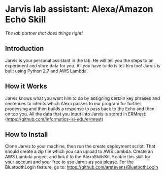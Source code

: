 # Jarvis lab assistant: Alexa/Amazon Echo Skill

_The lab partner that does things right!_

## Introduction
Jarvis is your personal assistant in the lab. He will tell you the steps to an experiment and store data for you. All you have to do is tell him too! Jarvis is built using Python 2.7 and AWS Lambda.

## How it Works
Jarvis knows what you want him to do by assigning certain key phrases and sentences to intents which Alexa passes to our program
for further processing and then builds a response to pass back to the Echo and then on too you. All the data that you input into
Jarvis is stored in ERMrest: (https://github.com/informatics-isi-edu/ermrest)

## How to Install
Clone Jarvis to your machine, then run the create deployment script. That should create a zip file which you can upload to 
AWS Lambda. Create an AWS Lambda project and link it to the AlexaSkillsKit. Enable this skill for your account and your free to
use Jarvis as you please.
For the BluetoothLogin feature, go to: https://github.com/arstevens/BluetoothLogin
